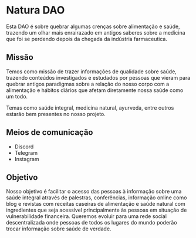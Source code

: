 # Natura DAO

Esta DAO é sobre quebrar algumas crenças sobre alimentação e saúde, trazendo um olhar mais enrairazado em antigos saberes sobre a medicina que foi se perdendo depois da chegada da indústria farmaceutica.

## Missão

Temos como missão de trazer informações de qualidade sobre saúde, trazendo conteúdos investigados e estudados por pessoas que vieram para quebrar antigos paradigmas sobre a relação do nosso corpo com a alimentação e hábitos diários que afetam diretamente nossa saúde como um todo. 

Temas como saúde integral, medicina natural, ayurveda, entre outros estarão bem presentes no nosso projeto.

## Meios de comunicação
- Discord
- Telegram
- Instagram

## Objetivo 
Nosso objetivo é facilitar o acesso das pessoas à informação sobre uma saúde integral através de palestras, conferências, informação online como blog e revistas com receitas caseiras de alimentação e saúde natural com ingredientes que seja acessível principalmente às pessoas em situação de vulnerabilidade financeira. Queremos evoluir para uma rede social descentralizada onde pessoas de todos os lugares do mundo poderão trocar informação sobre saúde de verdade.
